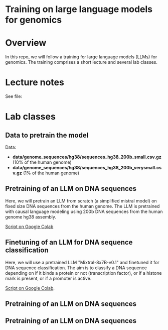 # Training on large language models for genomics

# Overview

In this repo, we will follow a training for large language models (LLMs) for genomics. The training comprises a short lecture and several lab classes. 

# Lecture notes

See file: 

# Lab classes


## Data to pretrain the model

Data:
- **data/genome_sequences/hg38/sequences_hg38_200b_small.csv.gz** (10% of the human genome)
- **data/genome_sequences/hg38/sequences_hg38_200b_verysmall.csv.gz** (1% of the human genome)

## Pretraining of an LLM on DNA sequences

Here, we will pretrain an LLM from scratch (a simplified mistral model) on fixed size DNA sequences from the human genome. 
The LLM is pretrained with causal language modeling using 200b DNA sequences from the human genome hg38 assembly.

[Script on Google Colab](https://colab.research.google.com/drive/1gcw_MYiqwB-pbVYHIx8kevx-ZD7sqMxL#scrollTo=JTYKjBrwRSU6)

## Finetuning of an LLM for DNA sequence classification

Here, we will use a pretrained LLM "Mixtral-8x7B-v0.1" and finetuned it for DNA sequence classification. 
The aim is to classify a DNA sequence depending on if it binds a protein or not (transcription factor), or if a histone mark is present, or if a promoter is active.

[Script on Google Colab](https://colab.research.google.com/drive/19AQsrmiCnEfvgHKz7HQ27-vFsHQogrya).

## Pretraining of an LLM on DNA sequences


## Pretraining of an LLM on DNA sequences




